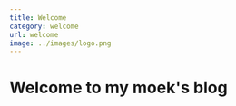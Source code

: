 ```yaml
---
title: Welcome
category: welcome
url: welcome
image: ../images/logo.png
---
```


# Welcome to my moek's blog
